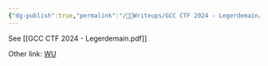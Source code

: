 ```yaml
---
{"dg-publish":true,"permalink":"/👩‍🏫Writeups/GCC CTF 2024 - Legerdemain/","tags":["Writeup","Misc","GCC"]}
---
```




See [[GCC CTF 2024 - Legerdemain.pdf]]

Other link: [WU](https://antoine.rocks/WU_files/GCC%20CTF%202024%20-%20Legerdemain.pdf)
